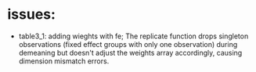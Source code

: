 # issues:
* table3_1: adding wieghts with fe; The replicate function drops singleton observations (fixed effect groups with only one observation) during demeaning but doesn't adjust the weights array accordingly, causing dimension mismatch errors.